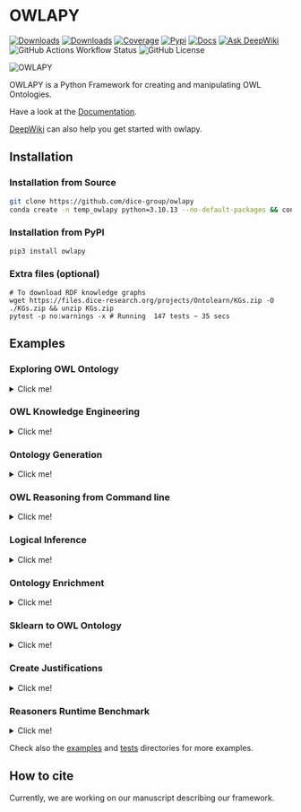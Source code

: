# OWLAPY
[![Downloads](https://static.pepy.tech/badge/owlapy)](https://pepy.tech/project/owlapy)
[![Downloads](https://img.shields.io/pypi/dm/owlapy)](https://pypi.org/project/owlapy/)
[![Coverage](https://img.shields.io/badge/coverage-78%25-green)](https://dice-group.github.io/owlapy/usage/further_resources.html#coverage-report)
[![Pypi](https://img.shields.io/badge/pypi-1.6.1-blue)](https://pypi.org/project/owlapy/1.6.1/)
[![Docs](https://img.shields.io/badge/documentation-1.6.1-yellow)](https://dice-group.github.io/owlapy/usage/main.html)
[![Ask DeepWiki](https://deepwiki.com/badge.svg)](https://deepwiki.com/dice-group/owlapy)
![GitHub Actions Workflow Status](https://img.shields.io/github/actions/workflow/status/dice-group/owlapy/test.yml)
![GitHub License](https://img.shields.io/github/license/dice-group/owlapy)


![OWLAPY](docs/_static/images/owlapy_logo.png)

OWLAPY is a Python Framework for creating and manipulating OWL Ontologies.

Have a look at the [Documentation](https://dice-group.github.io/owlapy/).

[DeepWiki](https://deepwiki.com/dice-group/owlapy) can also help you get started with owlapy.

## Installation

### Installation from Source
``` bash
git clone https://github.com/dice-group/owlapy
conda create -n temp_owlapy python=3.10.13 --no-default-packages && conda activate temp_owlapy && pip3 install -e .
```

### Installation from PyPI
```bash
pip3 install owlapy
```

### Extra files (optional)

```shell
# To download RDF knowledge graphs
wget https://files.dice-research.org/projects/Ontolearn/KGs.zip -O ./KGs.zip && unzip KGs.zip
pytest -p no:warnings -x # Running  147 tests ~ 35 secs
```

## Examples

### Exploring OWL Ontology

<details><summary> Click me! </summary>

```python
from owlapy.owl_ontology import SyncOntology

ontology_path = "KGs/Family/father.owl"
onto = SyncOntology(ontology_path)

print({owl_class.remainder for owl_class in onto.classes_in_signature()}) 
# {'Thing', 'female', 'male', 'person'}

print({individual.remainder for individual in onto.individuals_in_signature()}) 
# {'michelle', 'stefan', 'martin', 'anna', 'heinz', 'markus'}

print({object_property.remainder for object_property in onto.object_properties_in_signature()})
# {'hasChild'}

for owl_subclass_of_axiom in onto.get_tbox_axioms():
    print(owl_subclass_of_axiom)

# OWLEquivalentClassesAxiom([OWLClass(IRI('http://example.com/father#', 'male')), OWLObjectComplementOf(OWLClass(IRI('http://example.com/father#', 'female')))],[])
# OWLSubClassOfAxiom(sub_class=OWLClass(IRI('http://example.com/father#', 'female')),super_class=OWLClass(IRI('http://example.com/father#', 'person')),annotations=[])
# OWLSubClassOfAxiom(sub_class=OWLClass(IRI('http://example.com/father#', 'male')),super_class=OWLClass(IRI('http://example.com/father#', 'person')),annotations=[])
# OWLSubClassOfAxiom(sub_class=OWLClass(IRI('http://example.com/father#', 'person')),super_class=OWLClass(IRI('http://www.w3.org/2002/07/owl#', 'Thing')),annotations=[])
# OWLObjectPropertyRangeAxiom(OWLObjectProperty(IRI('http://example.com/father#', 'hasChild')),OWLClass(IRI('http://example.com/father#', 'person')),[])
# OWLObjectPropertyDomainAxiom(OWLObjectProperty(IRI('http://example.com/father#', 'hasChild')),OWLClass(IRI('http://example.com/father#', 'person')),[])


for axiom in onto.get_abox_axioms():
    print(axiom)
    
# OWLClassAssertionAxiom(individual=OWLNamedIndividual(IRI('http://example.com/father#', 'anna')),class_expression=OWLClass(IRI('http://example.com/father#', 'female')),annotations=[])
# OWLClassAssertionAxiom(individual=OWLNamedIndividual(IRI('http://example.com/father#', 'michelle')),class_expression=OWLClass(IRI('http://example.com/father#', 'female')),annotations=[])
# OWLClassAssertionAxiom(individual=OWLNamedIndividual(IRI('http://example.com/father#', 'martin')),class_expression=OWLClass(IRI('http://example.com/father#', 'male')),annotations=[])
# OWLClassAssertionAxiom(individual=OWLNamedIndividual(IRI('http://example.com/father#', 'markus')),class_expression=OWLClass(IRI('http://example.com/father#', 'male')),annotations=[])
# OWLClassAssertionAxiom(individual=OWLNamedIndividual(IRI('http://example.com/father#', 'heinz')),class_expression=OWLClass(IRI('http://example.com/father#', 'male')),annotations=[])
# OWLClassAssertionAxiom(individual=OWLNamedIndividual(IRI('http://example.com/father#', 'stefan')),class_expression=OWLClass(IRI('http://example.com/father#', 'male')),annotations=[])
# OWLObjectPropertyAssertionAxiom(subject=OWLNamedIndividual(IRI('http://example.com/father#', 'markus')),property_=OWLObjectProperty(IRI('http://example.com/father#', 'hasChild')),object_=OWLNamedIndividual(IRI('http://example.com/father#', 'anna')),annotations=[])
# OWLObjectPropertyAssertionAxiom(subject=OWLNamedIndividual(IRI('http://example.com/father#', 'martin')),property_=OWLObjectProperty(IRI('http://example.com/father#', 'hasChild')),object_=OWLNamedIndividual(IRI('http://example.com/father#', 'heinz')),annotations=[])
# OWLObjectPropertyAssertionAxiom(subject=OWLNamedIndividual(IRI('http://example.com/father#', 'stefan')),property_=OWLObjectProperty(IRI('http://example.com/father#', 'hasChild')),object_=OWLNamedIndividual(IRI('http://example.com/father#', 'markus')),annotations=[])
# OWLObjectPropertyAssertionAxiom(subject=OWLNamedIndividual(IRI('http://example.com/father#', 'anna')),property_=OWLObjectProperty(IRI('http://example.com/father#', 'hasChild')),object_=OWLNamedIndividual(IRI('http://example.com/father#', 'heinz')),annotations=[])

```

</details>

### OWL Knowledge Engineering

<details><summary> Click me! </summary>

```python
from owlapy.class_expression import OWLClass, OWLObjectIntersectionOf, OWLObjectSomeValuesFrom
from owlapy.owl_property import OWLObjectProperty
from owlapy import owl_expression_to_sparql, owl_expression_to_dl
from owlapy.owl_axiom import OWLDeclarationAxiom, OWLClassAssertionAxiom
from owlapy.owl_individual import OWLNamedIndividual
from owlapy.util_owl_static_funcs import create_ontology
# Using owl classes to create a complex class expression
male = OWLClass("http://example.com/society#male")
hasChild = OWLObjectProperty("http://example.com/society#hasChild")
hasChild_male = OWLObjectSomeValuesFrom(hasChild, male)
teacher = OWLClass("http://example.com/society#teacher")
teacher_that_hasChild_male = OWLObjectIntersectionOf([hasChild_male, teacher])

# You can render and print owl class expressions in Description Logics syntax or convert it to SPARQL for example.
print(owl_expression_to_dl(teacher_that_hasChild_male)) # (∃ hasChild.male) ⊓ teacher
print(owl_expression_to_sparql(teacher_that_hasChild_male)) #  SELECT DISTINCT ?x WHERE {  ?x <http://example.com/society#hasChild> ?s_1 . ?s_1 a <http://example.com/society#male> . ?x a <http://example.com/society#teacher> .  } }

# Create an ontology
ontology = create_ontology("file:/example_ontology.owl",with_owlapi=False)
john = OWLNamedIndividual("http://example.com/society#john")
male_declaration_axiom = OWLDeclarationAxiom(male)
hasChild_declaration_axiom = OWLDeclarationAxiom(hasChild)
john_declaration_axiom = OWLDeclarationAxiom(john)
john_a_male_assertion_axiom = OWLClassAssertionAxiom(john, male)
ontology.add_axiom([male_declaration_axiom, hasChild_declaration_axiom, john_declaration_axiom, john_a_male_assertion_axiom])
ontology.save(inplace=True)
```

Every OWL object that can be used to classify individuals, is considered a class expression and 
inherits from [OWLClassExpression](https://dice-group.github.io/owlapy/autoapi/owlapy/class_expression/class_expression/index.html#owlapy.class_expression.class_expression.OWLClassExpression) 
class. In the above examples we have introduced 3 types of class expressions: 
- [OWLClass](https://dice-group.github.io/owlapy/autoapi/owlapy/class_expression/owl_class/index.html#owlapy.class_expression.owl_class.OWLClass), 
- [OWLObjectSomeValuesFrom](https://dice-group.github.io/owlapy/autoapi/owlapy/class_expression/restriction/index.html#owlapy.class_expression.restriction.OWLObjectSomeValuesFrom)
- [OWLObjectIntersectionOf](https://dice-group.github.io/owlapy/autoapi/owlapy/class_expression/nary_boolean_expression/index.html#owlapy.class_expression.nary_boolean_expression.OWLObjectIntersectionOf).

Like we showed in this example, you can create all kinds of class expressions using the 
OWL objects in [owlapy api](https://dice-group.github.io/owlapy/autoapi/owlapy/index.html).

</details>


### Ontology Generation

<details><summary> Click me! </summary>

Our latest feature employees a combination of state-of-the-art approaches to extract knowledge graphs from unstructured
text using Large Language Models (LLMs).

```python
from owlapy.ontogen.data_extraction import GraphExtractor
from owlapy.owl_ontology import SyncOntology

text_example = """J.P. Morgan & Co. is an American financial institution specialized in investment banking, 
asset management and private banking founded by financier J. P. Morgan in 1871. Through a series of mergers and 
acquisitions, the company is now a subsidiary of JPMorgan Chase, the largest banking institution in the world. 
The company has been historically referred to as the "House of Morgan" or simply Morgan."""

# Extract a graph from text using an LLM
ontogen = GraphExtractor(model="<ENTER_MODELS_NAME> (e.g. 'Qwen/Qwen3-32B-AWQ')",api_key="<ENTER_YOUR_KEY>", api_base="<ENTER_YOUR_API_BASE_URL>",
                         temperature=0.1, seed=42, enable_logging=True)
ontogen.forward(text=text_example, generate_types = True, extract_spl_triples=True)

# Load the generated ontology and print axioms
onto = SyncOntology(path="generated_ontology.owl")
[print(ax) for ax in onto.get_abox_axioms()]
[print(ax) for ax in onto.get_tbox_axioms()]
```

If you just want to give it a quick try, and you don't have access to a paid API token, you can use GitHub Models.
Check out this example [here](https://github.com/dice-group/owlapy/blob/develop/examples/ontogen_example.py) where it shows how to configure `GraphExtractor` with GitHub PAT.


</details>

### OWL Reasoning from Command line

<details><summary> Click me! </summary>

```shell
owlapy --path_ontology "KGs/Family/family-benchmark_rich_background.owl" --inference_types "all" --out_ontology "enriched_family.owl"
```

```--inference_types``` can be specified by selecting one from 

``` 
["InferredClassAssertionAxiomGenerator",
"InferredSubClassAxiomGenerator",
"InferredDisjointClassesAxiomGenerator",
"InferredEquivalentClassAxiomGenerator",
"InferredEquivalentDataPropertiesAxiomGenerator",
"InferredEquivalentObjectPropertyAxiomGenerator",
"InferredInverseObjectPropertiesAxiomGenerator",
"InferredSubDataPropertyAxiomGenerator",
"InferredSubObjectPropertyAxiomGenerator",
"InferredDataPropertyCharacteristicAxiomGenerator",
"InferredObjectPropertyCharacteristicAxiomGenerator"]
```

</details>

### Logical Inference

<details><summary> Click me! </summary>

```python
from owlapy.owl_reasoner import SyncReasoner
from owlapy.static_funcs import stopJVM
from owlapy.owl_ontology import Ontology

ontology_path = "KGs/Family/family-benchmark_rich_background.owl"
# Available OWL Reasoners: 'HermiT', 'Pellet', 'JFact', 'Openllet', 'ELK', 'Structural'
sync_reasoner = SyncReasoner(ontology = ontology_path, reasoner="Pellet")
onto = Ontology(ontology_path)
# Iterate over defined owl Classes in the signature
for i in onto.classes_in_signature():
    # Performing type inference with Pellet
    instances=sync_reasoner.instances(i,direct=False)
    print(f"Class:{i}\t Num instances:{len(instances)}")
stopJVM()
```

</details>

### Ontology Enrichment

<details><summary> Click me! </summary>

An Ontology can be enriched by inferring many different axioms.
```python
from owlapy.owl_reasoner import SyncReasoner
from owlapy.static_funcs import stopJVM

sync_reasoner = SyncReasoner(ontology="KGs/Family/family-benchmark_rich_background.owl", reasoner="Pellet")
# Infer missing class assertions
sync_reasoner.infer_axioms_and_save(output_path="KGs/Family/inferred_family-benchmark_rich_background.ttl",
                       output_format="ttl",
                       inference_types=[
                           "InferredClassAssertionAxiomGenerator",
                           "InferredEquivalentClassAxiomGenerator",
                           "InferredDisjointClassesAxiomGenerator",
                                        "InferredSubClassAxiomGenerator",
                                        "InferredInverseObjectPropertiesAxiomGenerator",
                                        "InferredEquivalentClassAxiomGenerator"])
stopJVM()
```

</details>


### Sklearn to OWL Ontology

<details><summary> Click me! </summary>

```python
from owlapy.owl_ontology import SyncOntology
from owlapy.util_owl_static_funcs import csv_to_rdf_kg
import pandas as pd
from sklearn.datasets import load_iris
data = load_iris()
df = pd.DataFrame(data.data, columns=data.feature_names)
df.to_csv("iris_dataset.csv", index=False)
path_kg = "iris_kg.owl"
# Construct an RDF Knowledge Graph from a CSV file
csv_to_rdf_kg(path_csv="iris_dataset.csv", path_kg=path_kg, namespace="http://owlapy.com/iris")
onto = SyncOntology(path_kg)
print(len(onto.get_abox_axioms()))

```

</details>


### Create Justifications

<details><summary> Click me!</summary>

```python
from owlapy.owl_individual import OWLNamedIndividual
from owlapy.owl_reasoner import SyncReasoner
from owlapy.owl_ontology import SyncOntology
from owlapy import manchester_to_owl_expression

individual = OWLNamedIndividual("http://www.benchmark.org/family#F1F2")
manchester_expr_str = "hasChild some Female"

ontology = SyncOntology("../KGs/Family/family-benchmark_rich_background.owl")
reasoner = SyncReasoner(ontology, reasoner="Pellet")
target_class = manchester_to_owl_expression(manchester_expr_str, "http://www.benchmark.org/family#")
justifications = reasoner.create_justifications({individual}, target_class, save=True)
[print(justification) for justification in justifications]
```
</details>




### Reasoners Runtime Benchmark

<details><summary> Click me! </summary>

To generate and print the following tables:

```shell
wget https://files.dice-research.org/projects/Ontolearn/KGs.zip -O ./KGs.zip && unzip KGs.zip

cd examples && python runtime_benchmark_results.py --pretty_print
```

Instance retrieval runtime (in seconds) of each reasoner for different class expressions in **Family** dataset:

| Class Expressions                      |  StructuralReasoner |  HermiT |  Pellet |  Openllet |   JFact |     ELK |  Structural |
|----------------------------------------|--------------------:|--------:|--------:|----------:|--------:|--------:|------------:|
| Person                                 |              0.0007 |  0.0251 |  0.0238 |    0.0128 |  0.1726 |  0.1526 |      0.0748 |
| (¬Parent)                              |              0.0005 |  0.3532 |   0.004 |    0.0032 |  0.0046 |  0.0205 |      0.0015 |
| ∀ hasParent.Father                     |              0.0004 |  0.3108 |  0.0043 |    0.0035 |   0.006 |  0.0038 |       0.001 |
| ∃ hasSibling.Daughter                  |              0.0003 |  0.3176 |   0.005 |    0.0057 |   0.011 |  0.0103 |      0.0008 |
| ∃ hasChild.(¬Parent)                   |              0.0005 |  0.3335 |   0.004 |    0.0042 |  0.0102 |  0.0065 |      0.0013 |
| ≥ 1 married.Male                       |              0.0003 |  0.3129 |  0.1711 |     0.143 |  0.0101 |  0.0035 |       0.001 |
| ≤ 3 hasChild.Person                    |              0.0006 |  0.3114 |   0.003 |    0.0038 |  0.0044 |  0.0032 |      0.0008 |
| Brother ⊓ Parent                       |              0.0003 |  0.1445 |  0.0039 |    0.0032 |  0.0028 |  0.0112 |      0.0007 |
| Mother ⊔ Father                        |              0.0003 |  0.0502 |  0.0063 |     0.008 |  0.0071 |  0.0167 |      0.0005 |
| ∃ hasParent.{F9M170 ⊔ F9M147 ⊔ F7M128} |              0.0006 |  0.3107 |  0.0152 |     0.033 |  0.0089 |  0.0063 |      0.0017 |

-----------------------------------------------------------------

Instance retrieval runtime (in seconds) of each reasoner for different class expressions in **Carcinogenesis** dataset:

| Class Expressions                           |  StructuralReasoner |     HermiT |    Pellet |  Openllet |    JFact |     ELK |  Structural |
|:--------------------------------------------|--------------------:|-----------:|----------:|----------:|---------:|--------:|------------:|
| Sulfur                                      |              0.0012 |     0.5098 |    0.3415 |    0.3124 |  30.9185 |  1.0194 |      0.0821 |
| Structure                                   |              0.0004 |     0.0542 |     0.067 |    0.0677 |   0.0571 |  0.1922 |      0.0527 |
| ¬Structure                                  |              0.0004 |   225.7262 |    0.2838 |    0.3073 |   0.3142 |  0.0465 |      0.0027 |
| ∀ hasAtom.Atom                              |              0.0004 |     0.2862 |    0.3253 |    0.3112 |   0.3378 |  0.0063 |      0.0010 |
| ∃ hasStructure.Amino                        |              0.0005 |    20.5614 |    0.0586 |    0.1081 |   0.2986 |  0.0343 |      0.0011 |
| ≥ 2 inBond.⊤                                |              0.0003 |   593.4231 |    0.4509 |    0.4633 |   7.8003 |  0.0055 |      0.0007 |
| ≤ 3 hasAtom.⊤                               |              0.0002 |    21.5695 |    0.3497 |    0.3092 |   0.3407 |  0.0035 |      0.0005 |
| Ring_size_4 ⊓ Sulfur                        |              0.0004 |  2932.3817 |    0.0281 |    0.0163 |   0.0187 |  0.0232 |      0.0008 |
| Bond-7 ⊔ Bond-3                             |              0.0003 |   486.6015 |    0.0838 |    0.0654 |     0.05 |  0.1009 |      0.0007 |
| ∃ hasBond.{bond1838 ⊔ bond1879 ⊔ bond1834}  |              0.0006 |    24.3014 |    1.6182 |    1.2811 |   0.3255 |  0.0391 |      0.0012 |
| ∃ isMutagenic.{True}                        |              0.0233 |    26.6729 |     32.31 |   28.9644 |   0.1972 |   0.012 |      0.0006 |
| ∃ charge.xsd:double[> 0.1]                  |              0.0008 |   626.9762 |   752.119 |  750.1382 |   0.2102 |   0.006 |      0.0008 |
| Compound ⊓ ∃ isMutagenic.{True}             |              0.0009 |    21.8479 |   28.4732 |   29.7676 |   0.1918 |  0.0189 |      0.0007 |
| Carbon ⊓ ∃ charge.xsd:double[> 0.1]         |              0.0005 |   245.4081 |  734.3972 |  747.7481 |   0.0998 |  0.0031 |      0.0007 |

</details>

Check also the [examples](https://github.com/dice-group/owlapy/tree/develop/examples) and [tests](https://github.com/dice-group/owlapy/tree/develop/tests) directories for more examples.

## How to cite
Currently, we are working on our manuscript describing our framework.